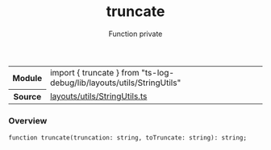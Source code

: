<header class="symbol-info-header">    <h1 id="truncate">truncate</h1>    <label class="symbol-info-type-label function">Function</label>    <label class="api-type-label private">private</label>  </header>
<section class="symbol-info">      <table class="is-full-width">        <tbody>        <tr>          <th>Module</th>          <td>            <div class="lang-typescript">                <span class="token keyword">import</span> { truncate }                 <span class="token keyword">from</span>                 <span class="token string">"ts-log-debug/lib/layouts/utils/StringUtils"</span>                            </div>          </td>        </tr>        <tr>          <th>Source</th>          <td>            <a href="https://github.com/romakita/log-debug/blob/v4.0.1/src/layouts/utils/StringUtils.ts#L0-L0">                layouts/utils/StringUtils.ts            </a>        </td>        </tr>                </tbody>      </table>    </section>

### Overview

<pre><code class="typescript-lang">function <span class="token function">truncate</span><span class="token punctuation">(</span>truncation<span class="token punctuation">:</span> <span class="token keyword">string</span><span class="token punctuation">,</span> toTruncate<span class="token punctuation">:</span> <span class="token keyword">string</span><span class="token punctuation">)</span><span class="token punctuation">:</span> <span class="token keyword">string</span><span class="token punctuation">;</span></code></pre>
